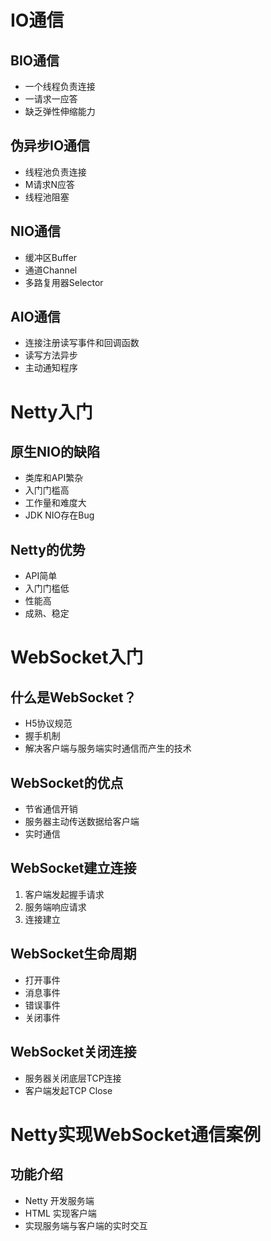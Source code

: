 # IO通信

## BIO通信
* 一个线程负责连接
* 一请求一应答
* 缺乏弹性伸缩能力

## 伪异步IO通信
* 线程池负责连接
* M请求N应答
* 线程池阻塞

## NIO通信
* 缓冲区Buffer
* 通道Channel
* 多路复用器Selector

## AIO通信
* 连接注册读写事件和回调函数
* 读写方法异步
* 主动通知程序

# Netty入门

## 原生NIO的缺陷
* 类库和API繁杂
* 入门门槛高
* 工作量和难度大
* JDK NIO存在Bug

## Netty的优势
* API简单
* 入门门槛低
* 性能高
* 成熟、稳定

# WebSocket入门

## 什么是WebSocket？
* H5协议规范
* 握手机制
* 解决客户端与服务端实时通信而产生的技术

## WebSocket的优点
* 节省通信开销
* 服务器主动传送数据给客户端
* 实时通信

## WebSocket建立连接
1. 客户端发起握手请求
2. 服务端响应请求
3. 连接建立

## WebSocket生命周期
* 打开事件
* 消息事件
* 错误事件
* 关闭事件

## WebSocket关闭连接
* 服务器关闭底层TCP连接
* 客户端发起TCP Close

# Netty实现WebSocket通信案例

## 功能介绍
* Netty 开发服务端
* HTML 实现客户端
* 实现服务端与客户端的实时交互